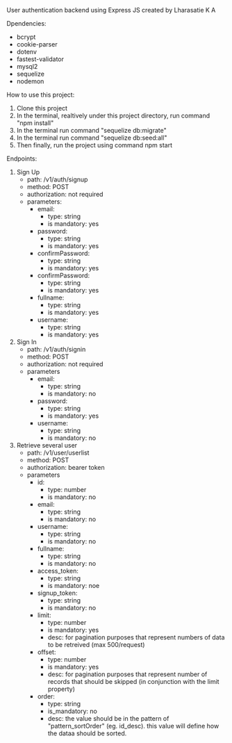 User authentication backend using Express JS
created by Lharasatie K A

Dpendencies:
- bcrypt
- cookie-parser
- dotenv
- fastest-validator
- mysql2
- sequelize
- nodemon

How to use this project:
1. Clone this project
2. In the terminal, realtively under this project directory, run command "npm install"
3. In the terminal run command "sequelize db:migrate"
4. In the terminal run command "sequelize db:seed:all"
5. Then finally, run the project using command npm start


Endpoints:
1. Sign Up
    - path: /v1/auth/signup
    - method: POST
    - authorization: not required
    - parameters:
        - email:
            * type: string
            * is mandatory: yes
        - password:
            * type: string
            * is mandatory: yes
        - confirmPassword:
            * type: string
            * is mandatory: yes
        - confirmPassword:
            * type: string
            * is mandatory: yes
        - fullname:
            * type: string
            * is mandatory: yes
        - username:
            * type: string
            * is mandatory: yes
2. Sign In
    - path: /v1/auth/signin
    - method: POST
    - authorization: not required
    - parameters
        - email:
            * type: string
            * is mandatory: no
        - password:
            * type: string
            * is mandatory: yes
        - username:
            * type: string
            * is mandatory: no
2. Retrieve several user
    - path: /v1/user/userlist
    - method: POST
    - authorization: bearer token
    - parameters
        - id:
            * type: number
            * is mandatory: no
        - email:
            * type: string
            * is mandatory: no
        - username:
            * type: string
            * is mandatory: no
        - fullname: 
            * type: string
            * is mandatory: no
        - access_token:
            * type: string
            * is mandatory: noe
        - signup_token:
            * type: string
            * is mandatory: no
        - limit:
            * type: number
            * is mandatory: yes
            * desc: for pagination purposes that represent numbers of data to be retreived (max 500/request)
        - offset:
            * type: number
            * is mandatory: yes
            * desc: for pagination purposes that represent number of records that should be skipped (in conjunction with the limit property)
        - order:
            * type: string
            * is_mandatory: no
            * desc: the value should be in the pattern of "pattern_sortOrder" (eg. id_desc). this value will define how the dataa should be sorted.
